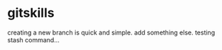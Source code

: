 # gitskills
creating a new branch is quick and simple.
add something else.
testing stash command...
